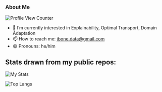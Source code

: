 ### About Me
![Profile View Counter](https://komarev.com/ghpvc/?username=josh-bone)

<!--
**josh-bone/josh-bone** is a ✨ _special_ ✨ repository because its `README.md` (this file) appears on your GitHub profile.

Here are some ideas to get you started:
-->

- 🔭 I’m currently interested in Explainability, Optimal Transport, Domain Adaptation
- 📫 How to reach me: jbone.data@gmail.com
- 😄 Pronouns: he/him


## Stats drawn from my public repos:

![My Stats](https://github-readme-stats.vercel.app/api?username=josh-bone&show_icons=true)

![Top Langs](https://github-readme-stats.vercel.app/api/top-langs/?username=josh-bone&theme=blue-green)

